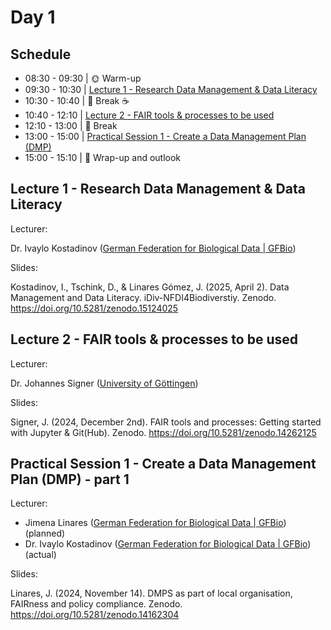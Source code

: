 # Day 1

## Schedule

* 08:30 - 09:30 | :sun_with_face: Warm-up
* 09:30 - 10:30 | [Lecture 1 - Research Data Management & Data Literacy](lecture1/lecture1.md)
* 10:30 - 10:40 | :tea: Break :coffee:
* 10:40 - 12:10 | [Lecture 2 - FAIR tools & processes to be used](lecture2/lecture2.md)
* 12:10 - 13:00 | :fork_and_knife: Break
* 13:00 - 15:00 | [Practical Session 1 - Create a Data Management Plan (DMP)](practical_session1/practical_session1.md)
* 15:00 - 15:10 | 📌 Wrap-up and outlook


## Lecture 1 - Research Data Management & Data Literacy

Lecturer: 

Dr. Ivaylo Kostadinov ([German Federation for Biological Data | GFBio](https://www.gfbio.org/))

Slides:

Kostadinov, I., Tschink, D., & Linares Gómez, J. (2025, April 2). Data Management and Data Literacy. iDiv-NFDI4Biodiverstiy. Zenodo. https://doi.org/10.5281/zenodo.15124025


## Lecture 2 - FAIR tools & processes to be used

Lecturer: 

Dr. Johannes Signer ([University of Göttingen](https://www.uni-goettingen.de/))

Slides:

Signer, J. (2024, December 2nd). FAIR tools and processes: Getting started with Jupyter & Git(Hub). Zenodo. https://doi.org/10.5281/zenodo.14262125


## Practical Session 1 - Create a Data Management Plan (DMP) - part 1

Lecturer: 

* Jimena Linares ([German Federation for Biological Data | GFBio](https://www.gfbio.org/))(planned)
* Dr. Ivaylo Kostadinov ([German Federation for Biological Data | GFBio](https://www.gfbio.org/))(actual)

Slides:

Linares, J. (2024, November 14). DMPS as part of local organisation, FAIRness and policy compliance. Zenodo. https://doi.org/10.5281/zenodo.14162304



